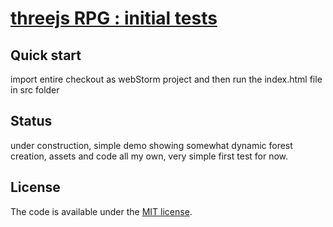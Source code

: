 # [threejs RPG : initial tests ](http://polygonprophecy.com/)

## Quick start

import entire checkout as webStorm project and then run the index.html file in src folder

## Status

under construction, simple demo showing somewhat dynamic forest creation, assets and code all my own, very simple first test for now.


## License

The code is available under the [MIT license](LICENSE.txt).
